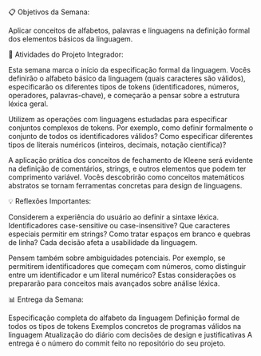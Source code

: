 📋 Objetivos da Semana:

Aplicar conceitos de alfabetos, palavras e linguagens na definição formal dos elementos básicos da linguagem.

🎯 Atividades do Projeto Integrador:

Esta semana marca o início da especificação formal da linguagem. Vocês definirão o alfabeto básico da linguagem (quais caracteres são válidos), especificarão os diferentes tipos de tokens (identificadores, números, operadores, palavras-chave), e começarão a pensar sobre a estrutura léxica geral.

Utilizem as operações com linguagens estudadas para especificar conjuntos complexos de tokens. Por exemplo, como definir formalmente o conjunto de todos os identificadores válidos? Como especificar diferentes tipos de literais numéricos (inteiros, decimais, notação científica)?

A aplicação prática dos conceitos de fechamento de Kleene será evidente na definição de comentários, strings, e outros elementos que podem ter comprimento variável. Vocês descobrirão como conceitos matemáticos abstratos se tornam ferramentas concretas para design de linguagens.

💡 Reflexões Importantes:

Considerem a experiência do usuário ao definir a sintaxe léxica. Identificadores case-sensitive ou case-insensitive? Que caracteres especiais permitir em strings? Como tratar espaços em branco e quebras de linha? Cada decisão afeta a usabilidade da linguagem.

Pensem também sobre ambiguidades potenciais. Por exemplo, se permitirem identificadores que começam com números, como distinguir entre um identificador e um literal numérico? Estas considerações os prepararão para conceitos mais avançados sobre análise léxica.

📊 Entrega da Semana:

Especificação completa do alfabeto da linguagem
Definição formal de todos os tipos de tokens
Exemplos concretos de programas válidos na linguagem
Atualização do diário com decisões de design e justificativas
A entrega é o número do commit feito no repositório do seu projeto.
